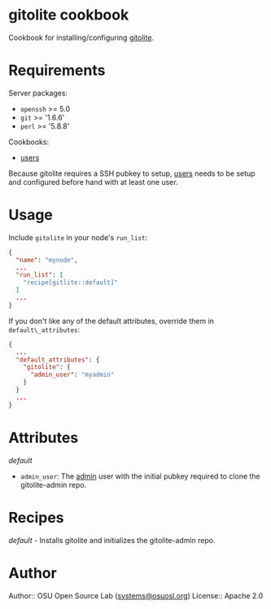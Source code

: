 # gitolite cookbook

Cookbook for installing/configuring [gitolite][1].

# Requirements

Server packages:
 - `openssh` >= 5.0
 - `git` >= '1.6.6'
 - `perl` >= '5.8.8'

Cookbooks:
 - [users][3]

Because gitolite requires a SSH pubkey to setup, [users][3] needs to be
setup and configured before hand with at least one user.

# Usage

Include `gitolite` in your node's `run_list`:

```json
{
  "name": "mynode",
  ...
  "run_list": [
    "recipe[gitlite::default]"
  ]
  ...
}
```

If you don't like any of the default attributes, override them in
`default\_attributes`:

```json
{
  ...
  "default_attributes": {
    "gitolite": {
      "admin_user": "myadmin"
    }
  }
  ...
}
```

# Attributes

*default*

 - `admin_user`: The [admin][2] user with the initial pubkey required to
                 clone the gitolite-admin repo.

# Recipes

*default* - Installs gitolite and initializes the gitolite-admin repo.

# Author

Author:: OSU Open Source Lab (<systems@osuosl.org>)
License:: Apache 2.0

[1]: http://gitolite.com/gitolite/
[2]: http://gitolite.com/gitolite/setup.html
[3]: https://github.com/opscode-cookbooks/users
